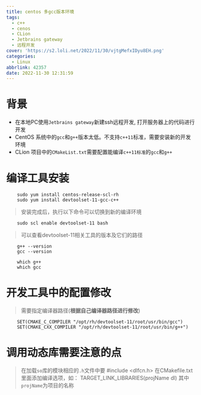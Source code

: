 ```yaml
---
title: centos 多gcc版本环境
tags:
  - c++
  - cenos
  - CLion
  - Jetbrains gateway
  - 远程开发
cover: 'https://s2.loli.net/2022/11/30/vjtgMefxIDyu8EH.png'
categories: 
  - Linux
abbrlink: 42357
date: 2022-11-30 12:31:59
---
```

# 背景
- 在本地PC使用`Jetbrains gateway`新建ssh远程开发, 打开服务器上的代码进行开发
- CentOS 系统中的`gcc`和`g++`版本太低。不支持`c++11`标准，需要安装新的开发环境
- CLion 项目中的`CMakeList.txt`需要配置能编译`c++11标准`的`gcc`和`g++`
    
# 编译工具安装
```shell
    sudo yum install centos-release-scl-rh
    sudo yum install devtoolset-11-gcc-c++
```
> 安装完成后，执行以下命令可以切换到新的编译环境
```shell
    sudo scl enable devtoolset-11 bash
```
> 可以查看devtoolset-11相关工具的版本及它们的路径
```shell
    g++ --version
    gcc --version
```
```shell
    which g++
    which gcc
```

# 开发工具中的配置修改
> 需要指定编译器路径(**根据自己编译器路径进行修改**)
```
    SET(CMAKE_C_COMPILER "/opt/rh/devtoolset-11/root/usr/bin/gcc")
    SET(CMAKE_CXX_COMPILER "/opt/rh/devtoolset-11/root/usr/bin/g++")
```

# 调用动态库需要注意的点
> 在加载`so`库的模块相应的`.h`文件中要 #include <dlfcn.h>
> 在CMakefile.txt里面添加编译选项，如：
> TARGET_LINK_LIBRARIES(projName dl)
> 其中`projName`为项目的名称